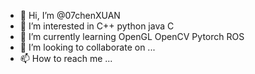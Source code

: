 - 👋 Hi, I’m @07chenXUAN
- 👀 I’m interested in C++ python java C
- 🌱 I’m currently learning OpenGL OpenCV Pytorch ROS
- 💞️ I’m looking to collaborate on ...
- 📫 How to reach me ...

<!---
07chenXUAN/07chenXUAN is a ✨ special ✨ repository because its `README.md` (this file) appears on your GitHub profile.
You can click the Preview link to take a look at your changes.
--->
